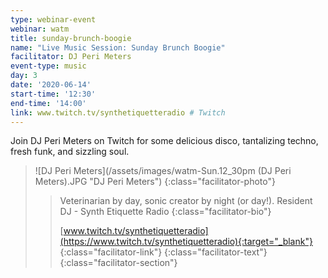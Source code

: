 ```yaml
---
type: webinar-event
webinar: watm
title: sunday-brunch-boogie
name: "Live Music Session: Sunday Brunch Boogie"
facilitator: DJ Peri Meters
event-type: music
day: 3
date: '2020-06-14'
start-time: '12:30'
end-time: '14:00'
link: www.twitch.tv/synthetiquetteradio # Twitch
---
```


Join DJ Peri Meters on Twitch for some delicious disco, tantalizing techno, fresh funk, and sizzling soul.

> ![DJ Peri Meters](/assets/images/watm-Sun.12_30pm (DJ Peri Meters).JPG "DJ Peri Meters")
> {:class="facilitator-photo"}
>
> > Veterinarian by day, sonic creator by night (or day!). Resident DJ - Synth Etiquette Radio
> > {:class="facilitator-bio"}
> >
> > [www.twitch.tv/synthetiquetteradio](https://www.twitch.tv/synthetiquetteradio){:target="_blank"}
> > {:class="facilitator-link"}
> {:class="facilitator-text"}
{:class="facilitator-section"}
